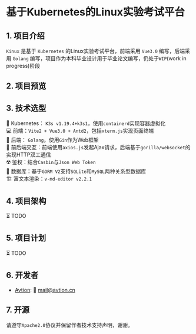 # 基于Kubernetes的Linux实验考试平台

## 1. 项目介绍

`Kinux` 是基于 `Kubernetes` 的Linux实验考试平台，前端采用 `Vue3.0` 编写，后端采用 `Golang` 编写，项目作为本科毕业设计用于毕业论文编写，仍处于`WIP`(work in progress)阶段

## 2. 项目预览

## 3. 技术选型
🐋 Kubernetes： `K3s v1.19.4+k3s1`，使用`containerd`实现容器虚拟化  
💻 前端：`Vite2 + Vue3.0 + Antd2`，包括`xterm.js`实现页面终端  
🧠 后端： `Golang`，使用`Gin`作为Web框架    
📡 前后端交互：前端使用`axios.js`发起Ajax请求，后端基于`gorilla/websocket`的实现HTTP双工通信  
☢️ 鉴权：结合`Casbin`与`Json Web Token`  
🧫 数据库：基于`GORM V2`支持`SQLite`和`MySQL`两种关系型数据库  
🏗️ 富文本渲染：`v-md-editor v2.2.1`


## 4. 项目架构
⏳ TODO

## 5. 项目计划
⏳ TODO

## 6. 开发者
- [Avtion](https://github.com/avtion): 📧 mail@avtion.cn

## 7. 开源
请遵守`Apache2.0`协议并保留作者技术支持声明，谢谢。
